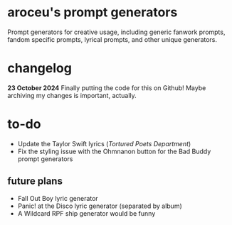 # aroceu's prompt generators
 Prompt generators for creative usage, including generic fanwork prompts, fandom specific prompts, lyrical prompts, and other unique generators.

# changelog

**23 October 2024** Finally putting the code for this on Github! Maybe archiving my changes is important, actually. 

# to-do

- Update the Taylor Swift lyrics (*Tortured Poets Department*)
- Fix the styling issue with the Ohmnanon button for the Bad Buddy prompt generators

## future plans
- Fall Out Boy lyric generator
- Panic! at the Disco lyric generator (separated by album)
- A Wildcard RPF ship generator would be funny

